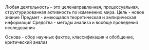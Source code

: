 Любая деятельность – это целенаправленная, процессуальная, структурированная активность по изменению мира.
Цель - новое знание
Предмет - имеющаяся теоретическая и эмпирическая информация 
Средства - методы анализа и вообще проведения исследования

Основа - сбор научных фактов, классификация и обобщение, критический анализ